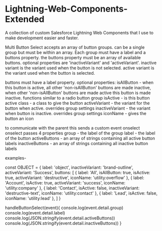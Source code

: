 # Lightning-Web-Components-Extended
A collection of custom Salesforce Lightning Web Components that I use to make development easier and faster.

Multi Button Select
accepts an array of button groups. can be a single group but must be within an array. Each group must have a label and a buttons property. the buttons property must be an array of available buttons. optional properties are 'inactiveVariant' and 'activeVariant'. inactive variant is the variant used when the button is not selected. active variant is the variant used when the button is selected.

buttons must have a label property. 
optional properties:
isAllButton - when this button is active, all other 'non-isAllButton' buttons are made inactive, when other 'non-isAllButton' buttons are made active this button is made inactive. functions similar to a radio button group
isActive - is this button active
class - a class to give the button
activeVariant - the variant for the button when active. overrides group settings
inactiveVariant - the variant when button is inactive. overrides group settings
iconName - gives the button an icon

to communicate with the parent this sends a custom event
onselect
onselect passes 4 properties
group - the label of the group
label - the label of the button
activeButtons - an array of strings containing all active button labels
inactiveButtons - an array of strings containing all inactive button labels

examples-

const OBJECT = {
  label: 'object',
  inactiveVariant: 'brand-outline',
  activeVariant: 'Success',
  buttons: [
    {
      label: 'All',
      isAllButton: true,
      isActive: true,
      activeVariant: 'destructive',
      iconName: 'utility:overflow'
    },
    {
      label: 'Account',
      isActive: true,
      activeVariant: 'success',
      iconName: 'utility:company'
    },
    {
      label: 'Contact',
      isActive: false,
      inactiveVariant: 'destructive-text',
      iconName: 'utility:contact'
    },
    {
      label: 'Lead',
      isActive: false,
      iconName: 'utility:lead'
    },
  ]
}

  handleButtonSelect(event){
    console.log(event.detail.group)
    console.log(event.detail.label)
    console.log(JSON.stringify(event.detail.activeButtons))
    console.log(JSON.stringify(event.detail.inactiveButtons))
  }

